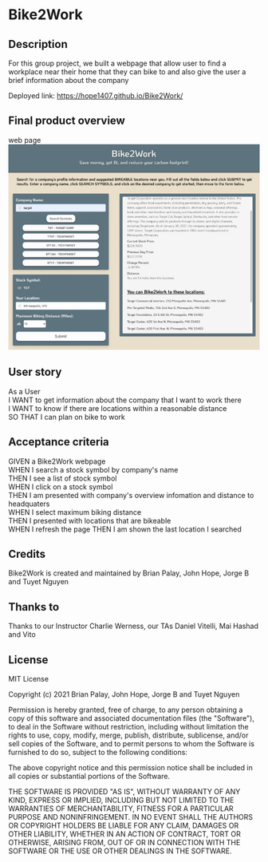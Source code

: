 # Bike2Work

## Description
For this group project, we built a webpage that allow user to find a workplace near their home that they can bike to and also give the user a brief information about the company 

Deployed link: https://hope1407.github.io/Bike2Work/

## Final product overview
web page
![](assets/images/screenshot.jpg)

## User story
As a User<br>
I WANT to get information about the company that I want to work there<br>
I WANT to know if there are locations within a reasonable distance<br>
SO THAT I can plan on bike to work<br>

## Acceptance criteria
GIVEN a Bike2Work webpage <br>
WHEN I search a stock symbol by company's name<br>
THEN I see a list of stock symbol<br>
WHEN I click on a stock symbol<br>
THEN I am presented with company's overview infomation and distance to headquaters<br>
WHEN I select maximum biking distance<br>
THEN I presented with locations that are bikeable<br>
WHEN I refresh the page THEN I am shown the last location I searched<br>

## Credits
Bike2Work is created and maintained by Brian Palay, John Hope, Jorge B and Tuyet Nguyen

## Thanks to
Thanks to our Instructor Charlie Werness, our TAs Daniel Vitelli, Mai Hashad and Vito

## License
MIT License

Copyright (c) 2021  Brian Palay, John Hope, Jorge B and Tuyet Nguyen

Permission is hereby granted, free of charge, to any person obtaining a copy of this software and associated documentation files (the "Software"), to deal in the Software without restriction, including without limitation the rights to use, copy, modify, merge, publish, distribute, sublicense, and/or sell copies of the Software, and to permit persons to whom the Software is furnished to do so, subject to the following conditions:

The above copyright notice and this permission notice shall be included in all copies or substantial portions of the Software.

THE SOFTWARE IS PROVIDED "AS IS", WITHOUT WARRANTY OF ANY KIND, EXPRESS OR IMPLIED, INCLUDING BUT NOT LIMITED TO THE WARRANTIES OF MERCHANTABILITY, FITNESS FOR A PARTICULAR PURPOSE AND NONINFRINGEMENT. IN NO EVENT SHALL THE AUTHORS OR COPYRIGHT HOLDERS BE LIABLE FOR ANY CLAIM, DAMAGES OR OTHER LIABILITY, WHETHER IN AN ACTION OF CONTRACT, TORT OR OTHERWISE, ARISING FROM, OUT OF OR IN CONNECTION WITH THE SOFTWARE OR THE USE OR OTHER DEALINGS IN THE SOFTWARE.